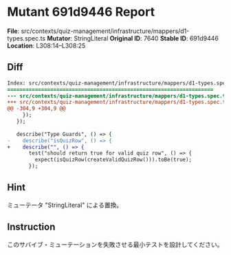 # Mutant 691d9446 Report

**File**: src/contexts/quiz-management/infrastructure/mappers/d1-types.spec.ts
**Mutator**: StringLiteral
**Original ID**: 7640
**Stable ID**: 691d9446
**Location**: L308:14–L308:25

## Diff

```diff
Index: src/contexts/quiz-management/infrastructure/mappers/d1-types.spec.ts
===================================================================
--- src/contexts/quiz-management/infrastructure/mappers/d1-types.spec.ts	original
+++ src/contexts/quiz-management/infrastructure/mappers/d1-types.spec.ts	mutated #7640
@@ -304,9 +304,9 @@
     });
   });
 
   describe("Type Guards", () => {
-    describe("isQuizRow", () => {
+    describe("", () => {
       test("should return true for valid quiz row", () => {
         expect(isQuizRow(createValidQuizRow())).toBe(true);
       });
```

## Hint

ミューテータ "StringLiteral" による置換。

## Instruction

このサバイブ・ミューテーションを失敗させる最小テストを設計してください。
